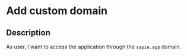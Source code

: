 # Add custom domain

## Description
As user, I want to access the application through the `sapie.app` domain.
